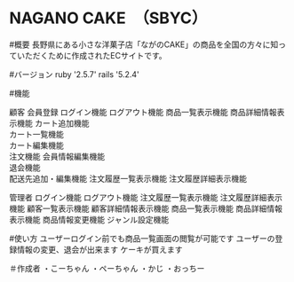 # NAGANO CAKE　（SBYC）



#概要
⻑野県にある⼩さな洋菓⼦店「ながのCAKE」の商品を全国の方々に知っていただくために作成されたECサイトです。



#バージョン
ruby '2.5.7'
rails '5.2.4'

#機能

顧客
会員登録
ログイン機能 
ログアウト機能 
商品一覧表示機能 
商品詳細情報表示機能 
カート追加機能  
カート一覧機能  
カート編集機能  
注文機能 
会員情報編集機能  
退会機能  
配送先追加・編集機能 
注文履歴一覧表示機能 
注文履歴詳細表示機能 

管理者
ログイン機能 
ログアウト機能 
注文履歴一覧表示機能 
注文履歴詳細表示機能 
顧客一覧表示機能 
顧客詳細情報表示機能 
商品一覧表示機能 
商品詳細情報表示機能 
商品情報変更機能 
ジャンル設定機能

#使い方
ユーザーログイン前でも商品一覧画面の閲覧が可能です
ユーザーの登録情報の変更、退会が出来ます
ケーキが買えます

＃作成者
・こーちゃん
・ペーちゃん
・かじ
・おっちー


